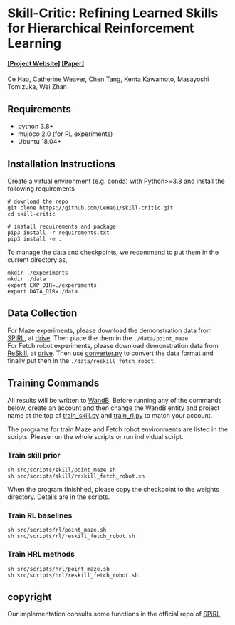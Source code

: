 # Skill-Critic: Refining Learned Skills for Hierarchical Reinforcement Learning

#### [[Project Website]](https://sites.google.com/view/skill-critic) [[Paper]](https://arxiv.org/abs/2306.08388)

Ce Hao, Catherine Weaver,  Chen Tang, Kenta Kawamoto, Masayoshi Tomizuka, Wei Zhan

## Requirements
- python 3.8+
- mujoco 2.0 (for RL experiments)
- Ubuntu 18.04+

## Installation Instructions
Create a virtual environment (e.g. conda) with Python>=3.8 and install the following requirements
```
# download the repo
git clone https://github.com/CeHao1/skill-critic.git 
cd skill-critic

# install requirements and package
pip3 install -r requirements.txt
pip3 install -e .
```

To manage the data and checkpoints, we recommand to put them in the current directory as,
```
mkdir ./experiments
mkdir ./data
export EXP_DIR=./experiments
export DATA_DIR=./data
```

## Data Collection
For Maze experiments, please download the demonstration data from [SPiRL](https://github.com/clvrai/spirl/tree/master/spirl/data), at [drive](https://drive.google.com/uc?id=1pXM-EDCwFrfgUjxITBsR48FqW9gMoXYZ).
Then place the them in the ```./data/point_maze```.   
For Fetch robot experiments, please download demonstration data from [ReSkill](https://github.com/krishanrana/reskill/tree/main), at [drive](https://drive.google.com/drive/folders/1yTr_6fc-sHXK_CZkm8QIRTV9VgWxKpOE). Then use [converter.py](src/envs/wrapper/reskill_fetch_robot/convert.py) to convert the data format and finally put then in the ```./data/reskill_fetch_robot```.

## Training Commands

All results will be written to [WandB](https://www.wandb.com/). Before running any of the commands below, 
create an account and then change the WandB entity and project name at the top of [train_skill.py](src/train/train_skill.py) and
[train_rl.py](src/train/train_rl.py) to match your account.

The programs for train Maze and Fetch robot environments are listed in the scripts. Please run the whole scripts or run individual script. 

### Train skill prior

```
sh src/scripts/skill/point_maze.sh 
sh src/scripts/skill/reskill_fetch_robot.sh
```
When the program finishhed, please copy the checkpoint to the weights directory. Details are in the scripts.

### Train RL baselines
```
sh src/scripts/rl/point_maze.sh 
sh src/scripts/rl/reskill_fetch_robot.sh 
```

### Train HRL methods
```
sh src/scripts/hrl/point_maze.sh 
sh src/scripts/hrl/reskill_fetch_robot.sh 
```


## copyright
Our implementation consults some functions in the official repo of [SPiRL](https://github.com/clvrai/spirl/tree/master/spirl) 